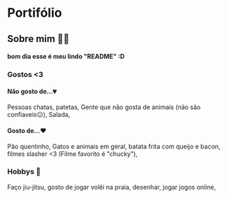 # Portifólio
## Sobre mim 🙆‍♀️
#### bom dia esse é meu lindo "README" :D
### Gostos <3
#### Não gosto de...💔
Pessoas chatas,
patetas,
Gente que não gosta de animais (não são confiaveis😑),
Salada,
#### Gosto de...❤️
Pão quentinho,
Gatos e animais em geral,
batata frita com queijo e bacon, 
filmes slasher <3 (Filme favorito é "chucky"),
### Hobbys 💃
Faço jiu-jitsu,
gosto de jogar volêi na praia,
desenhar,
jogar jogos online,
